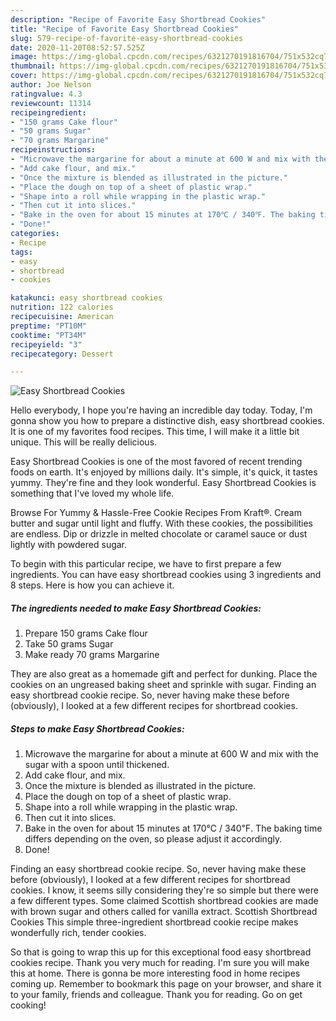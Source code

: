 ```yaml
---
description: "Recipe of Favorite Easy Shortbread Cookies"
title: "Recipe of Favorite Easy Shortbread Cookies"
slug: 579-recipe-of-favorite-easy-shortbread-cookies
date: 2020-11-20T08:52:57.525Z
image: https://img-global.cpcdn.com/recipes/6321270191816704/751x532cq70/easy-shortbread-cookies-recipe-main-photo.jpg
thumbnail: https://img-global.cpcdn.com/recipes/6321270191816704/751x532cq70/easy-shortbread-cookies-recipe-main-photo.jpg
cover: https://img-global.cpcdn.com/recipes/6321270191816704/751x532cq70/easy-shortbread-cookies-recipe-main-photo.jpg
author: Joe Nelson
ratingvalue: 4.3
reviewcount: 11314
recipeingredient:
- "150 grams Cake flour"
- "50 grams Sugar"
- "70 grams Margarine"
recipeinstructions:
- "Microwave the margarine for about a minute at 600 W and mix with the sugar with a spoon until thickened."
- "Add cake flour, and mix."
- "Once the mixture is blended as illustrated in the picture."
- "Place the dough on top of a sheet of plastic wrap."
- "Shape into a roll while wrapping in the plastic wrap."
- "Then cut it into slices."
- "Bake in the oven for about 15 minutes at 170℃ / 340℉. The baking time differs depending on the oven, so please adjust it accordingly."
- "Done!"
categories:
- Recipe
tags:
- easy
- shortbread
- cookies

katakunci: easy shortbread cookies 
nutrition: 122 calories
recipecuisine: American
preptime: "PT10M"
cooktime: "PT34M"
recipeyield: "3"
recipecategory: Dessert

---
```



![Easy Shortbread Cookies](https://img-global.cpcdn.com/recipes/6321270191816704/751x532cq70/easy-shortbread-cookies-recipe-main-photo.jpg)

Hello everybody, I hope you're having an incredible day today. Today, I'm gonna show you how to prepare a distinctive dish, easy shortbread cookies. It is one of my favorites food recipes. This time, I will make it a little bit unique. This will be really delicious.

Easy Shortbread Cookies is one of the most favored of recent trending foods on earth. It's enjoyed by millions daily. It's simple, it's quick, it tastes yummy. They're fine and they look wonderful. Easy Shortbread Cookies is something that I've loved my whole life.

Browse For Yummy &amp; Hassle-Free Cookie Recipes From Kraft®. Cream butter and sugar until light and fluffy. With these cookies, the possibilities are endless. Dip or drizzle in melted chocolate or caramel sauce or dust lightly with powdered sugar.


To begin with this particular recipe, we have to first prepare a few ingredients. You can have easy shortbread cookies using 3 ingredients and 8 steps. Here is how you can achieve it.

<!--inarticleads1-->

##### The ingredients needed to make Easy Shortbread Cookies:

1. Prepare 150 grams Cake flour
1. Take 50 grams Sugar
1. Make ready 70 grams Margarine


They are also great as a homemade gift and perfect for dunking. Place the cookies on an ungreased baking sheet and sprinkle with sugar. Finding an easy shortbread cookie recipe. So, never having make these before (obviously), I looked at a few different recipes for shortbread cookies. 

<!--inarticleads2-->

##### Steps to make Easy Shortbread Cookies:

1. Microwave the margarine for about a minute at 600 W and mix with the sugar with a spoon until thickened.
1. Add cake flour, and mix.
1. Once the mixture is blended as illustrated in the picture.
1. Place the dough on top of a sheet of plastic wrap.
1. Shape into a roll while wrapping in the plastic wrap.
1. Then cut it into slices.
1. Bake in the oven for about 15 minutes at 170℃ / 340℉. The baking time differs depending on the oven, so please adjust it accordingly.
1. Done!


Finding an easy shortbread cookie recipe. So, never having make these before (obviously), I looked at a few different recipes for shortbread cookies. I know, it seems silly considering they&#39;re so simple but there were a few different types. Some claimed Scottish shortbread cookies are made with brown sugar and others called for vanilla extract. Scottish Shortbread Cookies This simple three-ingredient shortbread cookie recipe makes wonderfully rich, tender cookies. 

So that is going to wrap this up for this exceptional food easy shortbread cookies recipe. Thank you very much for reading. I'm sure you will make this at home. There is gonna be more interesting food in home recipes coming up. Remember to bookmark this page on your browser, and share it to your family, friends and colleague. Thank you for reading. Go on get cooking!

